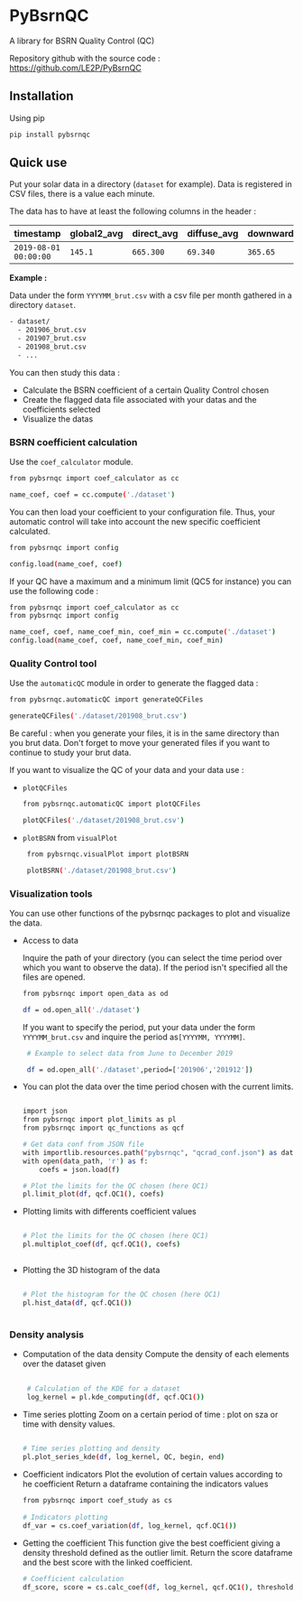 # PyBsrnQC
A library for BSRN Quality Control (QC)

Repository github with the source code : https://github.com/LE2P/PyBsrnQC

## Installation 

Using pip 

```sh
pip install pybsrnqc
```
## Quick use

Put your solar data in a directory (`dataset` for example). Data is registered in CSV files, there is a value each minute.

The data has to have at least the following columns in the header :
 
 | timestamp | global2_avg | direct_avg | diffuse_avg | downward_avg | temperature 
| :---     | :---        | :---     | :---        | :---     | :---        |
|  `2019-08-01 00:00:00` | `145.1` | `665.300` | `69.340` | `365.65` | `25` | 
  

__Example :__

Data under the form `YYYYMM_brut.csv` with a csv file per month gathered in a directory `dataset`.
```sh
- dataset/
  - 201906_brut.csv
  - 201907_brut.csv
  - 201908_brut.csv
  - ...
  ```

  
You can then study this data : 
  
- Calculate the BSRN coefficient of a certain Quality Control chosen 
- Create the flagged data file associated with your datas and the coefficients selected
- Visualize the datas 
 
 ### BSRN coefficient calculation 
 
  Use the `coef_calculator` module. 
  
  ```sh
  from pybsrnqc import coef_calculator as cc 
  
  name_coef, coef = cc.compute('./dataset')
  ```
  
  You can then load your coefficient to your configuration file. Thus, your automatic control will take into account the new specific coefficient calculated.
  
  ```sh
  from pybsrnqc import config
  
  config.load(name_coef, coef)
  ```
  If your QC have a maximum and a minimum limit (QC5 for instance) you can use the following code : 
  
  ```sh
  from pybsrnqc import coef_calculator as cc 
  from pybsrnqc import config
  
  name_coef, coef, name_coef_min, coef_min = cc.compute('./dataset')
  config.load(name_coef, coef, name_coef_min, coef_min)
  ```
  
  ### Quality Control tool
 
  Use the `automaticQC` module in order to generate the flagged data : 
  
  ```sh
  from pybsrnqc.automaticQC import generateQCFiles
  
generateQCFiles('./dataset/201908_brut.csv')
  ```
  Be careful : when you generate your files, it is in the same directory than you brut data. Don't forget to move your generated files if you want to continue to study your brut data.
  
  If you want to visualize the QC of your data and your data use : 
  - `plotQCFiles`  
     
    ```sh
    from pybsrnqc.automaticQC import plotQCFiles

    plotQCFiles('./dataset/201908_brut.csv')
      ```
  - `plotBSRN` from `visualPlot`
     ```sh
      from pybsrnqc.visualPlot import plotBSRN

      plotBSRN('./dataset/201908_brut.csv')
     ```

  ### Visualization tools 
  
  You can use other functions of the pybsrnqc packages to plot and visualize the data.
  
  * Access to data 

    Inquire the path of your directory (you can select the time period over which you want to observe the data). If the period isn't specified all the files are opened.

    ```sh
    from pybsrnqc import open_data as od

    df = od.open_all('./dataset')
    ```
     If you want to specify the period, put your data under the form `YYYYMM_brut.csv` and inquire the period as`[YYYYMM, YYYYMM]`. 

     ```sh
      # Example to select data from June to December 2019

      df = od.open_all('./dataset',period=['201906','201912'])
     ```

  * You can plot the data over the time period chosen with the current limits.


    ```sh

    import json 
    from pybsrnqc import plot_limits as pl
    from pybsrnqc import qc_functions as qcf

    # Get data conf from JSON file
    with importlib.resources.path("pybsrnqc", "qcrad_conf.json") as data_path:
    with open(data_path, 'r') as f:
        coefs = json.load(f)

    # Plot the limits for the QC chosen (here QC1)
    pl.limit_plot(df, qcf.QC1(), coefs)

    ```
* Plotting limits with differents coefficient values

  ```sh
  
  # Plot the limits for the QC chosen (here QC1)
  pl.multiplot_coef(df, qcf.QC1(), coefs)
 
  ```

* Plotting the 3D histogram of the data 

  ```sh
  
  # Plot the histogram for the QC chosen (here QC1)
  pl.hist_data(df, qcf.QC1())
 
  ```
  
 ### Density analysis
  
 * Computation of the data density 
   Compute the density of each elements over the dataset given
   ```sh
  
    # Calculation of the KDE for a dataset
    log_kernel = pl.kde_computing(df, qcf.QC1())

    ```
  
 * Time series plotting
   Zoom on a certain period of time : plot on sza or time with density values.
    
   ```sh
  
   # Time series plotting and density
   pl.plot_series_kde(df, log_kernel, QC, begin, end)
   ```
    
 * Coefficient indicators 
   Plot the evolution of certain values according to he coefficient 
   Return a dataframe containing the indicators values
    
   ```sh
   from pybsrnqc import coef_study as cs
    
   # Indicators plotting
   df_var = cs.coef_variation(df, log_kernel, qcf.QC1())
   ```
    
 * Getting the coefficient 
   This function give the best coefficient giving a density threshold defined as the outlier limit.
   Return the score dataframe and the best score with the linked coefficient.
    
   ```sh
   # Coefficient calculation
   df_score, score = cs.calc_coef(df, log_kernel, qcf.QC1(), threshold=-15)
   ```
